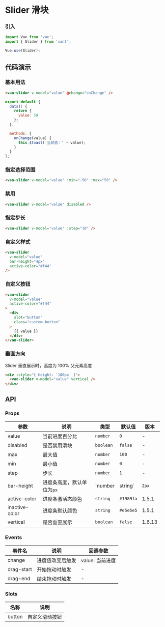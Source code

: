 # Slider 滑块

### 引入

``` javascript
import Vue from 'vue';
import { Slider } from 'vant';

Vue.use(Slider);
```

## 代码演示

### 基本用法

```html
<van-slider v-model="value" @change="onChange" />
```

```js
export default {
  data() {
    return {
      value: 50
    };
  },

  methods: {
    onChange(value) {
      this.$toast('当前值：' + value);
    }
  }
};
```

### 指定选择范围

```html
<van-slider v-model="value" :min="-50" :max="50" />
```

### 禁用

```html
<van-slider v-model="value" disabled />
```

### 指定步长

```html
<van-slider v-model="value" :step="10" />
```

### 自定义样式

```html
<van-slider
  v-model="value"
  bar-height="4px"
  active-color="#f44"
/>
```

### 自定义按钮

```html
<van-slider
  v-model="value"
  active-color="#f44"
>
  <div
    slot="button"
    class="custom-button"
  >
    {{ value }}
  </div>
</van-slider>
```

### 垂直方向

Slider 垂直展示时，高度为 100% 父元素高度

```html
<div :style="{ height: '100px' }">
  <van-slider v-model="value" vertical />
</div>
```

## API

### Props

| 参数 | 说明 | 类型 | 默认值 | 版本 |
|------|------|------|------|------|
| value | 当前进度百分比 | `number` | `0` | - |
| disabled | 是否禁用滑块 | `boolean` | `false` | - |
| max | 最大值 | `number` | `100` | - |
| min | 最小值 | `number` | `0` | - |
| step | 步长 | `number` | `1` | - |
| bar-height | 进度条高度，默认单位为`px` | `number | string` | `2px` | - |
| active-color | 进度条激活态颜色 | `string` | `#1989fa` | 1.5.1 |
| inactive-color | 进度条默认颜色 | `string` | `#e5e5e5` | 1.5.1 |
| vertical | 是否垂直展示 | `boolean` | `false` | 1.6.13 |

### Events

| 事件名 | 说明 | 回调参数 |
|------|------|------|
| change | 进度值改变后触发 | value: 当前进度 |
| drag-start | 开始拖动时触发 | - |
| drag-end | 结束拖动时触发 | - |

### Slots

| 名称 | 说明 |
|------|------|
| button | 自定义滑动按钮 |
